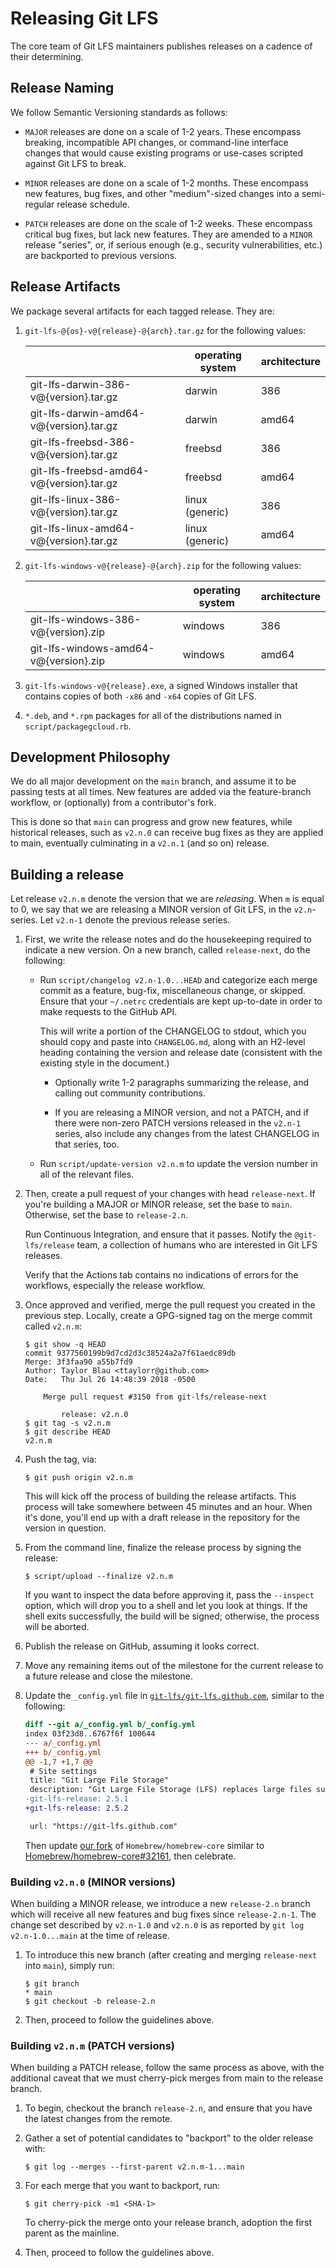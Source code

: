 # Releasing Git LFS

The core team of Git LFS maintainers publishes releases on a cadence of their
determining.

## Release Naming

We follow Semantic Versioning standards as follows:

  * `MAJOR` releases are done on a scale of 1-2 years. These encompass breaking,
    incompatible API changes, or command-line interface changes that would
    cause existing programs or use-cases scripted against Git LFS to break.

  * `MINOR` releases are done on a scale of 1-2 months. These encompass new
    features, bug fixes, and other "medium"-sized changes into a semi-regular
    release schedule.

  * `PATCH` releases are done on the scale of 1-2 weeks. These encompass
    critical bug fixes, but lack new features. They are amended to a `MINOR`
    release "series", or, if serious enough (e.g., security vulnerabilities,
    etc.) are backported to previous versions.

## Release Artifacts

We package several artifacts for each tagged release. They are:

  1. `git-lfs-@{os}-v@{release}-@{arch}.tar.gz` for the following values:

      |     | operating system | architecture |
      | --- | ---------------- | ------------ |
      | git-lfs-darwin-386-v@{version}.tar.gz | darwin | 386 |
      | git-lfs-darwin-amd64-v@{version}.tar.gz | darwin | amd64 |
      | git-lfs-freebsd-386-v@{version}.tar.gz | freebsd | 386 |
      | git-lfs-freebsd-amd64-v@{version}.tar.gz | freebsd | amd64 |
      | git-lfs-linux-386-v@{version}.tar.gz | linux (generic) | 386 |
      | git-lfs-linux-amd64-v@{version}.tar.gz | linux (generic) | amd64 |

  2. `git-lfs-windows-v@{release}-@{arch}.zip` for the following values:

      |     | operating system | architecture |
      | --- | ---------------- | ------------ |
      | git-lfs-windows-386-v@{version}.zip | windows | 386 |
      | git-lfs-windows-amd64-v@{version}.zip | windows | amd64 |

  3. `git-lfs-windows-v@{release}.exe`, a signed Windows installer that contains
     copies of both `-x86` and `-x64` copies of Git LFS.

  4. `*.deb`, and `*.rpm` packages for all of the distributions named in
     `script/packagegcloud.rb`.

## Development Philosophy

We do all major development on the `main` branch, and assume it to be passing
tests at all times. New features are added via the feature-branch workflow, or
(optionally) from a contributor's fork.

This is done so that `main` can progress and grow new features, while
historical releases, such as `v2.n.0` can receive bug fixes as they are applied
to main, eventually culminating in a `v2.n.1` (and so on) release.

## Building a release

Let release `v2.n.m` denote the version that we are _releasing_. When `m` is
equal to 0, we say that we are releasing a MINOR version of Git LFS, in the
`v2.n`-series. Let `v2.n-1` denote the previous release series.

  1. First, we write the release notes and do the housekeeping required to
     indicate a new version. On a new branch, called `release-next`, do the
     following:

     * Run `script/changelog v2.n-1.0...HEAD` and categorize each merge commit
       as a feature, bug-fix, miscellaneous change, or skipped. Ensure that your
       `~/.netrc` credentials are kept up-to-date in order to make requests to
       the GitHub API.

       This will write a portion of the CHANGELOG to stdout, which you should
       copy and paste into `CHANGELOG.md`, along with an H2-level heading
       containing the version and release date (consistent with the existing
       style in the document.)

       * Optionally write 1-2 paragraphs summarizing the release, and calling out
         community contributions.

       * If you are releasing a MINOR version, and not a PATCH, and if there
         were non-zero PATCH versions released in the `v2.n-1` series, also
         include any changes from the latest CHANGELOG in that series, too.

     * Run `script/update-version v2.n.m` to update the version number in all of
       the relevant files.

  2. Then, create a pull request of your changes with head `release-next`. If
     you're building a MAJOR or MINOR release, set the base to `main`.
     Otherwise, set the base to `release-2.n`.

     Run Continuous Integration, and ensure that it passes.
     Notify the `@git-lfs/release` team, a collection of humans who are
     interested in Git LFS releases.

     Verify that the Actions tab contains no indications of errors for the
     workflows, especially the release workflow.

  3. Once approved and verified, merge the pull request you created in the
     previous step. Locally, create a GPG-signed tag on the merge commit called
     `v2.n.m`:

     ```ShellSession
     $ git show -q HEAD
     commit 9377560199b9d7cd2d3c38524a2a7f61aedc89db
     Merge: 3f3faa90 a55b7fd9
     Author: Taylor Blau <ttaylorr@github.com>
     Date:   Thu Jul 26 14:48:39 2018 -0500

         Merge pull request #3150 from git-lfs/release-next

             release: v2.n.0
     $ git tag -s v2.n.m
     $ git describe HEAD
     v2.n.m
     ```

  4. Push the tag, via:

     ```ShellSession
     $ git push origin v2.n.m
     ```

     This will kick off the process of building the release artifacts.  This
     process will take somewhere between 45 minutes and an hour.  When it's
     done, you'll end up with a draft release in the repository for the version
     in question.

  5. From the command line, finalize the release process by signing the release:

     ```ShellSession
     $ script/upload --finalize v2.n.m
     ```

     If you want to inspect the data before approving it, pass the `--inspect`
     option, which will drop you to a shell and let you look at things.  If the
     shell exits successfully, the build will be signed; otherwise, the process
     will be aborted.

  6. Publish the release on GitHub, assuming it looks correct.

  7. Move any remaining items out of the milestone for the current release to a
     future release and close the milestone.

  8. Update the `_config.yml` file in
     [`git-lfs/git-lfs.github.com`](https://github.com/git-lfs/git-lfs.github.com),
     similar to the following:

     ```diff
     diff --git a/_config.yml b/_config.yml
     index 03f23d8..6767f6f 100644
     --- a/_config.yml
     +++ b/_config.yml
     @@ -1,7 +1,7 @@
      # Site settings
      title: "Git Large File Storage"
      description: "Git Large File Storage (LFS) replaces large files such as audio samples, videos, datasets, and graphics with text pointers inside Git, while storing the file contents on a remote server like GitHub.com or GitHub Enterprise."
     -git-lfs-release: 2.5.1
     +git-lfs-release: 2.5.2

      url: "https://git-lfs.github.com"
     ```

     Then update [our fork](https://github.com/git-lfs/Homebrew-core) of
     `Homebrew/homebrew-core` similar to
     [Homebrew/homebrew-core#32161](https://github.com/Homebrew/homebrew-core/pull/32161),
     then celebrate.

### Building `v2.n.0` (MINOR versions)

When building a MINOR release, we introduce a new `release-2.n` branch which
will receive all new features and bug fixes since `release-2.n-1`. The change
set described by `v2.n-1.0` and `v2.n.0` is as reported by `git log
v2.n-1.0...main` at the time of release.

  1. To introduce this new branch (after creating and merging `release-next`
     into `main`), simply run:

     ```ShellSession
     $ git branch
     * main
     $ git checkout -b release-2.n
     ```

  2. Then, proceed to follow the guidelines above.

### Building `v2.n.m` (PATCH versions)

When building a PATCH release, follow the same process as above, with the
additional caveat that we must cherry-pick merges from main to the release
branch.

  1. To begin, checkout the branch `release-2.n`, and ensure that you have the
     latest changes from the remote.

  2. Gather a set of potential candidates to "backport" to the older release
     with:

     ```ShellSession
     $ git log --merges --first-parent v2.n.m-1...main
     ```

   3. For each merge that you want to backport, run:

      ```ShellSession
      $ git cherry-pick -m1 <SHA-1>
      ```

      To cherry-pick the merge onto your release branch, adoption the first
      parent as the mainline.

   4. Then, proceed to follow the guidelines above.
